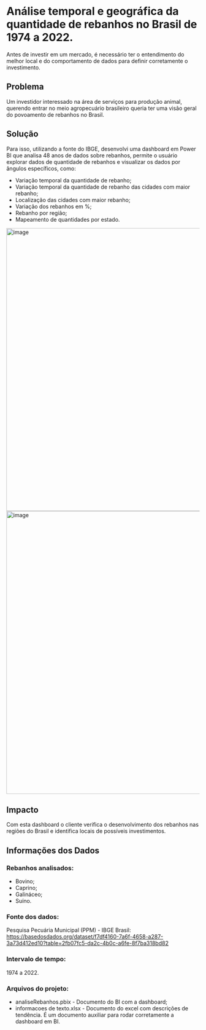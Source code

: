 # Análise temporal e geográfica da quantidade de rebanhos no Brasil de 1974 a 2022.

Antes de investir em um mercado, é necessário ter o entendimento do melhor local e do comportamento de dados para definir corretamente o investimento. 

## Problema
Um investidor interessado na área de serviços para produção animal, querendo entrar no meio agropecuário brasileiro queria ter uma visão geral do povoamento de rebanhos no Brasil.

## Solução
Para isso, utilizando a fonte do IBGE, desenvolvi uma dashboard em Power BI que analisa 48 anos de dados sobre rebanhos,  permite o usuário explorar dados de quantidade de rebanhos e visualizar os dados por ângulos específicos, como:

- Variação temporal da quantidade de rebanho;
- Variação temporal da quantidade de rebanho das cidades com maior rebanho;
- Localização das cidades com maior rebanho;
- Variação dos rebanhos em %;
- Rebanho por região;
- Mapeamento de quantidades por estado.

<img width="1302" height="737" alt="image" src="https://github.com/user-attachments/assets/2c6549ea-047c-4402-ba42-db5540db5011" />

<img width="1302" height="737" alt="image" src="https://github.com/user-attachments/assets/633fe5ed-d0d4-4df4-8807-e5e5b9bf1a9d" />



## Impacto
Com esta dashboard o cliente verifica o desenvolvimento dos rebanhos nas regiões do Brasil e identifica locais de possíveis investimentos.

## Informações dos Dados
### Rebanhos analisados: 
- Bovino;
- Caprino;
- Galináceo;
- Suíno.

### Fonte dos dados:
Pesquisa Pecuária Municipal (PPM) - IBGE Brasil: 
  https://basedosdados.org/dataset/f7df4160-7a6f-4658-a287-3a73d412ed10?table=2fb07fc5-da2c-4b0c-a6fe-8f7ba318bd82

### Intervalo de tempo: 
1974 a 2022.

### Arquivos do projeto:
- analiseRebanhos.pbix - Documento do BI com a dashboard;
- informacoes de texto.xlsx - Documento do excel com descrições de tendência. É um documento auxiliar para rodar corretamente a dashboard em BI.
